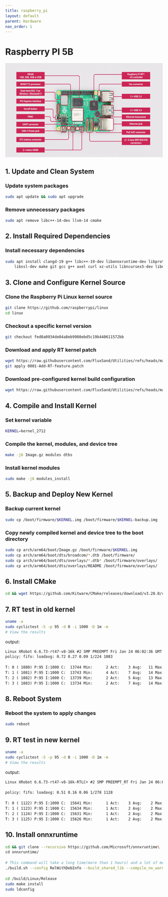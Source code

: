 ```yaml
---
title: raspberry_pi
layout: default
parent: Hardware
nav_order: 1
---
```


# Raspberry PI 5B

<div align=center>
<img src="../img/pi5-labelled.jpg"  height="300">
<p>
</div>

## 1. Update and Clean System

### Update system packages

```bash
sudo apt update && sudo apt upgrade
```

### Remove unnecessary packages

```bash
sudo apt remove libc++-14-dev llvm-14 cmake
```

## 2. Install Required Dependencies

### Install necessary dependencies

```bash
sudo apt install clangd-19 g++ libc++-19-dev libonnxruntime-dev libprotobuf-dev protobuf-compiler bc bison flex \
    libssl-dev make git gcc g++ axel curl xz-utils libncurses5-dev libncursesw5-dev rt-tests libnuma-dev
```

## 3. Clone and Configure Kernel Source

### Clone the Raspberry Pi Linux kernel source

```bash
git clone https://github.com/raspberrypi/linux
cd linux
```

### Checkout a specific kernel version

```bash
git checkout fed8a0934de84a8eb9980ebd5c19b440611572bb
```

### Download and apply RT kernel patch

```bash
wget https://raw.githubusercontent.com/FluxSand/Utilities/refs/heads/master/1.RT-Kernel-Patch/0001-Add-RT-feature.patch
git apply 0001-Add-RT-feature.patch
```

### Download pre-configured kernel build configuration

```bash
wget https://raw.githubusercontent.com/FluxSand/Utilities/refs/heads/master/1.RT-Kernel-Patch/.config
```

## 4. Compile and Install Kernel

### Set kernel variable

```bash
KERNEL=kernel_2712
```

### Compile the kernel, modules, and device tree

```bash
make -j6 Image.gz modules dtbs
```

### Install kernel modules

```bash
sudo make -j6 modules_install
```

## 5. Backup and Deploy New Kernel

### Backup current kernel

```bash
sudo cp /boot/firmware/$KERNEL.img /boot/firmware/$KERNEL-backup.img
```

### Copy newly compiled kernel and device tree to the boot directory

```bash
sudo cp arch/arm64/boot/Image.gz /boot/firmware/$KERNEL.img
sudo cp arch/arm64/boot/dts/broadcom/*.dtb /boot/firmware/
sudo cp arch/arm64/boot/dts/overlays/*.dtb* /boot/firmware/overlays/
sudo cp arch/arm64/boot/dts/overlays/README /boot/firmware/overlays/
```

## 6. Install CMake

```bash
cd && wget https://github.com/Kitware/CMake/releases/download/v3.28.0/cmake-3.28.0.tar.gz && tar -xvf cmake-3.28.0.tar.gz && cd cmake-3.28.0 && ./bootstrap && make -j4 && make install && cd ..
```

## 7. RT test in old kernel

```bash
uname -a
sudo cyclictest -S -p 95 -d 0 -i 1000 -D 1m -m
# View the results
```

output:

```txt
Linux XRobot 6.6.73-rt47-v8-16k #2 SMP PREEMPT Fri Jan 24 06:02:36 GMT 2025 aarch64 GNU/Linux
policy: fifo: loadavg: 0.72 0.27 0.09 1/224 1083

T: 0 ( 1080) P:95 I:1000 C:  13744 Min:      2 Act:    3 Avg:   11 Max:      41
T: 1 ( 1081) P:95 I:1000 C:  13743 Min:      4 Act:    7 Avg:   14 Max:      49
T: 2 ( 1082) P:95 I:1000 C:  13739 Min:      2 Act:    5 Avg:   13 Max:      41
T: 3 ( 1083) P:95 I:1000 C:  13734 Min:      2 Act:    7 Avg:   14 Max:      34
```

## 8. Reboot System

### Reboot the system to apply changes

```bash
sudo reboot
```

## 9. RT test in new kernel

```bash
uname -a
sudo cyclictest -S -p 95 -d 0 -i 1000 -D 1m -m
# View the results
```

output:

```txt
Linux XRobot 6.6.73-rt47-v8-16k-RTLC+ #2 SMP PREEMPT_RT Fri Jan 24 06:02:36 GMT 2025 aarch64 GNU/Linux

policy: fifo: loadavg: 0.51 0.16 0.06 1/278 1128

T: 0 ( 1122) P:95 I:1000 C:  15641 Min:      1 Act:    3 Avg:    2 Max:      14
T: 1 ( 1123) P:95 I:1000 C:  15634 Min:      1 Act:    2 Avg:    2 Max:       8
T: 2 ( 1124) P:95 I:1000 C:  15631 Min:      1 Act:    2 Avg:    2 Max:      13
T: 3 ( 1125) P:95 I:1000 C:  15626 Min:      1 Act:    2 Avg:    2 Max:      10
```

## 10. Install onnxruntime

```bash
cd && git clone --recursive https://github.com/Microsoft/onnxruntime\
cd onnxruntime/

# This command will take a long time(more than 1 hours) and a lot of memory, please enable zram and swap, be patient.
./build.sh --config RelWithDebInfo --build_shared_lib --compile_no_warning_as_error --skip_submodule_sync --cmake_extra_defines CMAKE_OSX_ARCHITECTURES="aarch64"

cd /build/Linux/Release
sudo make install
sudo ldconfig
```
